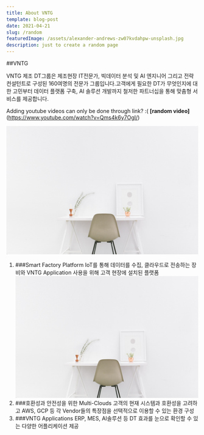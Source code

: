 ```yaml
---
title: About VNTG
template: blog-post
date: 2021-04-21
slug: /random 
featuredImage: /assets/alexander-andrews-zw07kvdahpw-unsplash.jpg
description: just to create a random page
---
```

##VNTG

VNTG 제조 DT그룹은 제조현장 IT전문가, 빅데이터 분석 및 AI 엔지니어
그리고 전략 컨설턴트로 구성된 160여명의 전문가 그룹입니다.고객에게 필요한 DT가 무엇인지에 대한 고민부터 데이터 플랫폼 구축, AI 솔루션 개발까지 철저한 파트너십을 통해 맞춤형 서비스를 제공합니다.

Adding youtube videos can only be done through link? :( **[random video]**(https://www.youtube.com/watch?v=Qms4k6y7OgI/)

![picture](/assets/bench-accounting-nvzvopqw0gc-unsplash.jpg)
1. ###Smart Factory Platform
  IoT를 통해 데이터를 수집, 클라우드로 전송하는 장비와 VNTG Application 사용을 위해 고객 현장에 설치된 플랫폼
  ![picture](/assets/bench-accounting-nvzvopqw0gc-unsplash.jpg)
2. ###호환성과 안전성을 위한 Multi-Clouds
  고객의 현재 시스템과 호환성을 고려하고 AWS, GCP 등 각 Vendor들의 특장점을 선택적으로 이용할 수 있는 환경 구성
3. ###VNTG Applications
  ERP, MES, AI솔루션 등 DT 효과를 눈으로 확인할 수 있는 다양한 어플리케이션 제공